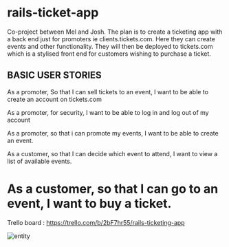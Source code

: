 # rails-ticket-app

Co-project between Mel and Josh.
The plan is to create a ticketing app with a back end just for promoters ie clients.tickets.com.  Here they can create events and other functionality.  They will then be deployed to tickets.com which is a stylised front end for customers wishing to purchase a ticket.


## BASIC USER STORIES
As a promoter,
So that I can sell tickets to an event,
I want to be able to create an account on tickets.com

As a promoter,
for security,
I want to be able to log in and log out of my account

As a promoter,
so that i can promote my events,
I want to be able to create an event.

As a customer,
so that I can decide which event to attend,
I want to view a list of available events.

As a customer,
so that I can go to an event,
I want to buy a ticket.
=======

Trello board : https://trello.com/b/2bF7hr55/rails-ticketing-app

![entity](entity.png)


